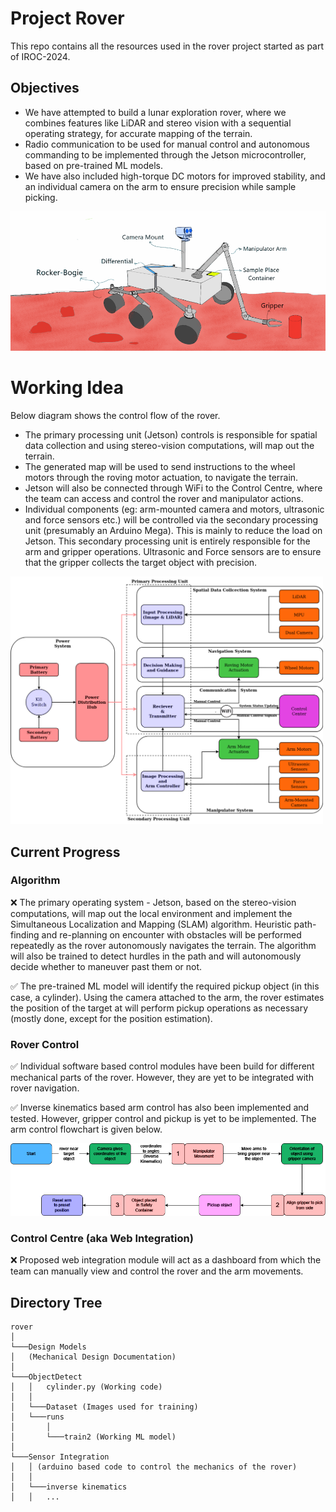 # Project Rover
<!-- Introductory description of around 80 words for the project carried out. May contain aim or motivation of the project. May include status of project in competions, events etc. -->
This repo contains all the resources used in the rover project started as part of IROC-2024. 

## Objectives
- We have attempted to build a lunar exploration rover, where we combines features like LiDAR and stereo vision with a sequential operating strategy, for accurate mapping of the terrain.
- Radio communication to be used for manual control and autonomous commanding to be implemented through the Jetson microcontroller, based on pre-trained ML models.
- We have also included high-torque DC motors for improved stability, and an individual camera on the arm to ensure precision while sample picking. 

<img style="float: center;" src="docs/images/rover.png">

<!-- ## Review -->
<!-- Must note down literature review / Online research done before attempting this project. How does this one stand different from others (if attempted already). Current scenario in market if present. Do include [links](https://scholar.google.co.in/citations?view_op=top_venues&hl=en&vq=eng_robotics)  -->

<!-- # Components and materials
- Write down
- Materials used
- In bullet points -->

# Working Idea
Below diagram shows the control flow of the rover.

- The primary processing unit (Jetson) controls is responsible for spatial data collection and using stereo-vision computations, will map out the terrain. 
- The generated map will be used to send instructions to the wheel motors through the roving motor actuation, to navigate the terrain.
- Jetson will also be connected through WiFi to the Control Centre, where the team can access and control the rover and manipulator actions.
- Individual components (eg: arm-mounted camera and motors, ultrasonic and force sensors etc.) will be controlled via the secondary processing unit (presumably an Arduino Mega). This is mainly to reduce the load on Jetson. This secondary processing unit is entirely responsible for the arm and gripper operations. Ultrasonic and Force sensors are to ensure that the gripper collects the target object with precision. 

<img style="float: center;width:500px" src="docs/images/flow.png">

<!-- # Circuit Diagram
Must contain a well documented circuit diagram of components used. -->
## Current Progress
### Algorithm
:x: The primary operating system - Jetson, based on the stereo-vision computations, will map out the local environment and implement the Simultaneous Localization and Mapping (SLAM) algorithm. Heuristic path-finding and re-planning on encounter with obstacles will be performed repeatedly as the rover autonomously navigates the terrain.
The algorithm will also be trained to detect hurdles in the path and will autonomously decide whether to maneuver past them or not.

:white_check_mark: The pre-trained ML model will identify the required pickup object (in this case, a cylinder). Using the camera attached to the arm, the rover estimates the position of the target at will perform pickup operations as necessary (mostly done, except for the position estimation).

### Rover Control
:white_check_mark: Individual software based control modules have been build for different mechanical parts of the rover. However, they are yet to be integrated with rover navigation. 

:white_check_mark: Inverse kinematics based arm control has also been implemented and tested. However, gripper control and pickup is yet to be implemented. The arm control flowchart is given below.

<img style="float: centre;" src="docs/images/arm.png">

<!-- :x: How to integrate all the components in the future? -->

### Control Centre (aka Web Integration)
:x: Proposed web integration module will act as a dashboard from which the team can manually view and control the rover and the arm movements.


## Directory Tree
```
rover
│
└───Design Models
│   (Mechanical Design Documentation)
│
└───ObjectDetect
│   │   cylinder.py (Working code)
│   │ 
│   └───Dataset (Images used for training)
│   └───runs
│       │
│       └───train2 (Working ML model)
│       
└───Sensor Integration
│   │ (arduino based code to control the mechanics of the rover)
│   │ 
│   └───inverse kinematics
│   │   ...
```
<!-- # Chassis / Body Design 

│   │   file011.txt
│   │   file012.txt
│   │
│   └───subfolder1
│       │   file111.txt
│       │   file112.txt
│       │   ...

Small description
- Note down in
- bullet points
- about the
- dimesions, weight
- etc -->

<!-- # Guide to how the prepared product be used.
- Try to use
- bullet points

# Scope of Improvement
- This template can be made more detailed\

# Team Members
- Girija Sankar Ray -->